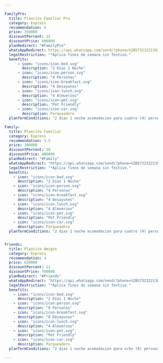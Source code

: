 ```yaml
---

FamilyPro:
  title: Plancito Familiar Pro
  category: Express
  recommendation: 4
  price: 350000
  discountPercent: 12
  discountPrice: 400000
  planRedirect: "#FamilyPro"
  whatsAppRedirect: https://api.whatsapp.com/send/?phone=%2B573232213828&text=Quiero%20Informacion%20del%20Plancito%20Familiar%20Pro&type=phone_number&app_absent=0
  legalRestriction: "*Aplica fines de semana sin festivo."
  benefits:
      - icon: "icons/icon-bed.svg"
        description: "2 Días 1 Noche"
      - icon: "icons/icon-person.svg"
        description: "4 Personas"
      - icon: "icons/icon-breakfast.svg"
        description: "4 Desayunos"
      - icon: "icons/icon-lunch.svg"
        description: "4 Almuerzos"
      - icon: "icons/icon-pet.svg"
        description: "Pet Friendly"
      - icon: "icons/icon-car.svg"
        description: Parqueadero
  planTermConditions: "2 dias 1 noche acomodacion para cuatro (4) personas con cuatro (4)desayunos y almuerzos incluidos. Promocion vigente del 1 de diciembre del 2024 al 30 de mayo del 2025. No aplica viajar del 11 al 20 de abril ni fines de semana con festivos en 2025. Para pagos diferidos se debera cancelar la primera cuota para fijar la reserva."

Family:
  title: Plancito Familiar
  category: Express
  recommendation: 3.5
  price: 300000
  discountPercent: 10
  discountPrice: 400000
  planRedirect: "#Family"
  whatsAppRedirect: "https://api.whatsapp.com/send/?phone=%2B573232213828&text=Quiero%20Informacion%20del%20Plancito%20Familiar&type=phone_number&app_absent=0"
  legalRestriction: "*Aplica fines de semana sin festivo."
  benefits:
    - icon: "icons/icon-bed.svg"
      description: "2 Días 1 Noche"
    - icon: "icons/icon-person.svg"
      description: "4 Personas"
    - icon: "icons/icon-breakfast.svg"
      description: "4 Desayunos"
    - icon: "icons/icon-lunch.svg"
      description: "4 Almuerzos"
    - icon: "icons/icon-pet.svg"
      description: "Pet Friendly"
    - icon: "icons/icon-car.svg"
      description: Parqueadero
  planTermConditions: "2 dias 1 noche acomodacion para cuatro (4) personas con cuatro  (4) desayunos y almuerzos incluidos. Promocion vigente del 1 de diciembre del 2024 al 30 de mayo del 2025. No aplica viajar del 11 al 20 de abril ni fines de semana con festivos en 2025. Para pagos diferidos se debera cancelar la primera cuota para fijar la reserva."


Friends:
  title: Plancito Amigos
  category: Express
  recommendation: 4
  price: 620000
  discountPercent: 11
  discountPrice: 700000
  planRedirect: "#Friends"
  whatsAppRedirect: "https://api.whatsapp.com/send/?phone=%2B573232213828&text=Quiero%20Informacion%20del%20Plancito%20Amigos&type=phone_number&app_absent=0"
  legalRestriction: "*Aplica fines de semana sin festivo."
  benefits:
    - icon: "icons/icon-bed.svg"
      description: "2 Días 1 Noche"
    - icon: "icons/icon-person.svg"
      description: "8 Personas"
    - icon: "icons/icon-breakfast.svg"
      description: "8 Desayunos"
    - icon: "icons/icon-lunch.svg"
      description: "4 Almuerzos"
    - icon: "icons/icon-pet.svg"
      description: "Pet Friendly"
    - icon: "icons/icon-car.svg"
      description: Parqueadero
  planTermConditions: "2 dias 1 noche acomodacion para ocho (8) personas con ocho (8) desayunos y almuerzos incluidos. Promocion vigente del 1 de diciembre del 2024 al 30 de mayo del 2025. No aplica viajar del 11 al 20 de abril ni fines de semana con festivos en 2025. Para pagos diferidos se debera cancelar la primera cuota para fijar la reserva."

---
```



